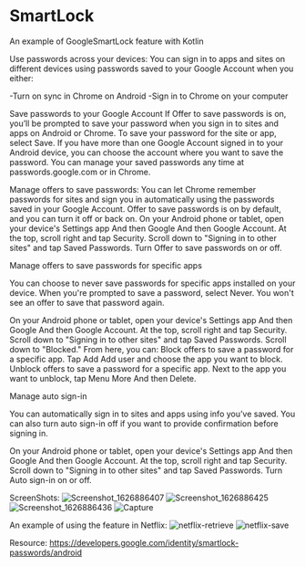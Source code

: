# SmartLock
An example of GoogleSmartLock feature with Kotlin 

Use passwords across your devices:
You can sign in to apps and sites on different devices using passwords saved to your Google Account when you either:

   -Turn on sync in Chrome on Android
   -Sign in to Chrome on your computer

Save passwords to your Google Account
If Offer to save passwords is on, you’ll be prompted to save your password when you sign in to sites and apps on Android or Chrome.
To save your password for the site or app, select Save. If you have more than one Google Account signed in to your Android device, you can choose the account where you want to save the password.
You can manage your saved passwords any time at passwords.google.com or in Chrome.


Manage offers to save passwords:
You can let Chrome remember passwords for sites and sign you in automatically using the passwords saved in your Google Account.
Offer to save passwords is on by default, and you can turn it off or back on.
    On your Android phone or tablet, open your device's Settings app And then Google And then Google Account.
    At the top, scroll right and tap Security.
    Scroll down to "Signing in to other sites" and tap Saved Passwords.
    Turn Offer to save passwords on or off.

Manage offers to save passwords for specific apps

You can choose to never save passwords for specific apps installed on your device. When you're prompted to save a password, select Never. You won't see an offer to save that password again.

   On your Android phone or tablet, open your device's Settings app And then Google And then Google Account.
   At the top, scroll right and tap Security.
   Scroll down to "Signing in to other sites" and tap Saved Passwords.
   Scroll down to "Blocked."
   From here, you can:
        Block offers to save a password for a specific app. Tap Add Add user and choose the app you want to block.
        Unblock offers to save a password for a specific app. Next to the app you want to unblock, tap Menu More And then Delete.

Manage auto sign-in

You can automatically sign in to sites and apps using info you’ve saved. You can also turn auto sign-in off if you want to provide confirmation before signing in.

   On your Android phone or tablet, open your device's Settings app And then Google And then Google Account.
   At the top, scroll right and tap Security.
   Scroll down to "Signing in to other sites" and tap Saved Passwords.
   Turn Auto sign-in on or off.
    
   ScreenShots:
     ![Screenshot_1626886407](https://user-images.githubusercontent.com/59806410/126528973-863a904b-2602-47b9-a845-1cae86f44491.png) ![Screenshot_1626886425](https://user-images.githubusercontent.com/59806410/126528984-5f0890b7-21da-4dba-82bd-c0d9c9b3e711.png)
     ![Screenshot_1626886436](https://user-images.githubusercontent.com/59806410/126528990-9103e49a-2e28-4060-a15f-fe209a22164b.png) ![Capture](https://user-images.githubusercontent.com/59806410/126529882-be019c6b-29b7-4488-9c5d-e1945d48fbef.JPG)


An example of using the feature in Netflix: 
![netflix-retrieve](https://user-images.githubusercontent.com/59806410/126529628-3dcbe59c-44bd-4f5e-8c0e-963715c8ff99.png)
![netflix-save](https://user-images.githubusercontent.com/59806410/126529629-9c39063c-ba2f-4e54-b049-6e20667487c8.png)

Resource:
https://developers.google.com/identity/smartlock-passwords/android



